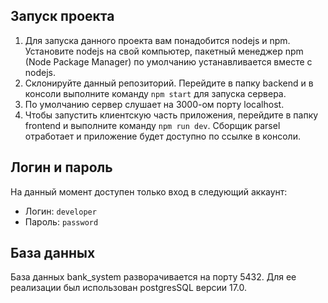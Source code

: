 ## Запуск проекта
1. Для запуска данного проекта вам понадобится nodejs и npm. Установите nodejs на свой компьютер, пакетный менеджер npm (Node Package Manager) по умолчанию устанавливается вместе c nodejs.
2. Склонируйте данный репозиторий. Перейдите в папку backend и в консоли выполните команду `npm start` для запуска сервера.  
3. По умолчанию сервер слушает на 3000-ом порту localhost.
4. Чтобы запустить клиентскую часть приложения, перейдите в папку frontend и выполните команду `npm run dev`. Сборщик parsel отработает и приложение будет доступно по ссылке в консоли.  

## Логин и пароль
На данный момент доступен только вход в следующий аккаунт:  
* Логин: `developer`  
* Пароль: `password`  

## База данных
База данных bank_system разворачивается на порту 5432. Для ее реализации был использован postgresSQL версии 17.0.
